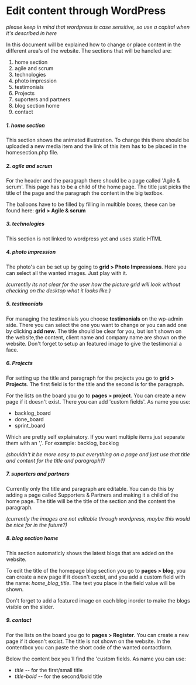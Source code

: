 # Edit content through WordPress

*please keep in mind that wordpress is case sensitive, so use a capital when it's described in here* 

In this document will be explained how to change or place content in the different area's of the website. The sections that will be handled are: 
1. home section
2. agile and scrum
3. technologies 
4. photo impression
5. testimonials
6. Projects
7. suporters and partners
8. blog section home
9. contact

##### 1. home section
This section shows the animated illustration. To change this there should be uploaded a new media item and the link of this item  has to be placed in the homesection.php file. 

##### 2. agile and scrum
For the header and the paragraph there should be a page called 'Agile & scrum'. This page has to be a child of the home page. The title just picks the title of the page and the paragraph the content in the big textbox. 

The balloons have to be filled by filling in multible boxes, these can be found here:
**grid > Agile & scrum**

##### 3. technologies 
This section is not linked to wordpress yet and uses static HTML

##### 4. photo impression
The photo's can be set up by going to **grid > Photo Impressions**. Here you can select all the wanted images. Just play with it. 

*(currentlly its not clear for the user how the picture grid will look without checking on the desktop what it looks like.)*

##### 5. testimonials
For managing the testimonials you choose **testimonials** on the wp-admin side. There you can select the one you want to change or you can add one by clicking **add new**. The title should be clear for you, but isn't shown on the website,the content, client name and company name are shown on the website. Don't forget to setup an featured image to give the testimonial a face. 

##### 6. Projects
For setting up the title and paragraph for the projects you go to **grid > Projects**. The first field is for the title and the second is for the paragraph. 

For the lists on the board you go to **pages > project**. You can create a new page if it doesn't exist. There you can add 'custom fields'. As name you use: 
- backlog_board
- done_board
- sprint_board

Which are pretty self explainatory. If you want multiple items just separate them with an ','. For example: backlog, backlog

*(shouldn't it be more easy to put everything on a page and just use that title and content for the title and paragraph?)*

##### 7. suporters and partners
Currently only the title and paragraph are editable. You can do this by adding a page called Supporters & Partners and making it a child of the home page. The title will be the title of the section and the content the paragraph. 

*(currently the images are not editable through wordpress, maybe this would be nice for in the future?)*

##### 8. blog section home
This section automaticly shows the latest blogs that are added on the website.

To edit the title of the homepage blog section you go to **pages > blog**, you can create a new page if it doesn't excist, and you add a custom field with the name:
*home_blog_title*. The text you place in the field value will be shown. 

Don't forget to add a featured image on each blog inorder to make the blogs visible on the slider.

##### 9. contact
For the lists on the board you go to **pages > Register**. You can create a new page if it doesn't excist. The title is not shown on the website. In the contentbox you can paste the short code of the wanted contactform. 

Below the content box you'll find the 'custom fields. As name you can use:
- *title* -- for the first/small title
- *title-bold* -- for the second/bold title





